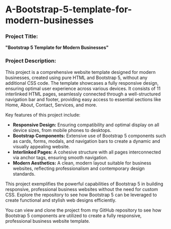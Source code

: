 # A-Bootstrap-5-template-for-modern-businesses
### Project Title:
**"Bootstrap 5 Template for Modern Businesses"**

### Project Description:
This project is a comprehensive website template designed for modern businesses, created using pure HTML and Bootstrap 5, without any additional CSS code. The template showcases a fully responsive design, ensuring optimal user experience across various devices. It consists of 11 interlinked HTML pages, seamlessly connected through a well-structured navigation bar and footer, providing easy access to essential sections like Home, About, Contact, Services, and more.

Key features of this project include:
- **Responsive Design:** Ensuring compatibility and optimal display on all device sizes, from mobile phones to desktops.
- **Bootstrap Components:** Extensive use of Bootstrap 5 components such as cards, forms, modals, and navigation bars to create a dynamic and visually appealing website.
- **Interlinked Pages:** A cohesive structure with all pages interconnected via anchor tags, ensuring smooth navigation.
- **Modern Aesthetics:** A clean, modern layout suitable for business websites, reflecting professionalism and contemporary design standards.

This project exemplifies the powerful capabilities of Bootstrap 5 in building responsive, professional business websites without the need for custom CSS. Explore the repository to see how Bootstrap 5 can be leveraged to create functional and stylish web designs efficiently.

You can view and clone the project from my GitHub repository to see how Bootstrap 5 components are utilized to create a fully responsive, professional business website template.
